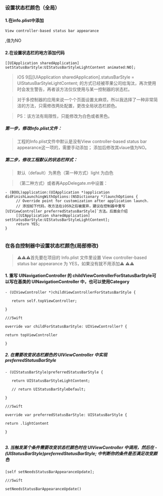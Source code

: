 ### 设置状态栏颜色（全局）

#### 1.在info.plist中添加
```
View controller-based status bar appearance
```
,值为NO

#### 2.在设置状态栏的地方添加代码

```
[[UIApplication sharedApplication] setStatusBarStyle:UIStatusBarStyleLightContent animated:NO];
```

> iOS 9后[UIApplication sharedApplication].statusBarStyle = UIStatusBarStyleLightContent;
的方式已经被苹果公司给淘汰，再次使用时会发生警告，再者该方法仅仅使用与某一控制器的状态栏。

> 对于多控制器的应用来说一个个页面设置太麻烦，所以我选择了一种非常简洁的方法，只需修改两处配置，更改全局状态栏颜色。

> PS：该方法有局限性，只能修改为白色或者黑色。

##### 第一步，修改Info.plist文件：

> 工程的Info.plist文件中默认是没有View controller-based status bar appearance这一项的，需要手动添加；
添加后修改其vlaue值为NO。

##### 第二步，修改工程默认的状态栏样式：

> 默认（default）为黑色（第一种方式）light 为白色

> （第二种方式）或者再AppDelegate.m中设置：


```
- (BOOL)application:(UIApplication *)application didFinishLaunchingWithOptions:(NSDictionary *)launchOptions {
     // Override point for customization after application launch.
     // 添加如下代码，改方法在iOS9之后被废弃，建议在控制器中重写[UIViewController preferredStatusBarStyle]`方法。后面会介绍
     [[UIApplication sharedApplication] setStatusBarStyle:UIStatusBarStyleLightContent];
     return YES;
}


```


### 在各自控制器中设置状态栏颜色(局部修改)

> ⚠️⚠️⚠️首先要在项目的 Info.plist 文件里设置 View controller-based status bar appearance 为 YES，如果没有就不用添加⚠️ ⚠️⚠️

#### 1. 重写 UINavigationController 的 childViewControllerForStatusBarStyle可以写在基类的 UINavigationController 中，也可以使用Category


```
- (UIViewController *)childViewControllerForStatusBarStyle {

   return self.topViewController;

}
```


```
///Swift

override var childForStatusBarStyle: UIViewController? {

return topViewController

}
```

##### 2. 在需要改变状态栏颜色的 UIViewController 中实现 preferredStatusBarStyle


```
- (UIStatusBarStyle)preferredStatusBarStyle {

   return UIStatusBarStyleLightContent;

   // return UIStatusBarStyleDefault;

}
```


```
///Swift

override var preferredStatusBarStyle: UIStatusBarStyle {

return .lightContent

}


```

##### 3. 当触发某个条件需要改变状态栏颜色时在 UIViewController 中调用，然后在 - (UIStatusBarStyle)preferredStatusBarStyle; 中判断你的条件是否满足改变颜色


```
[self setNeedsStatusBarAppearanceUpdate];
```


```
///Swift

setNeedsStatusBarAppearanceUpdate()
```



